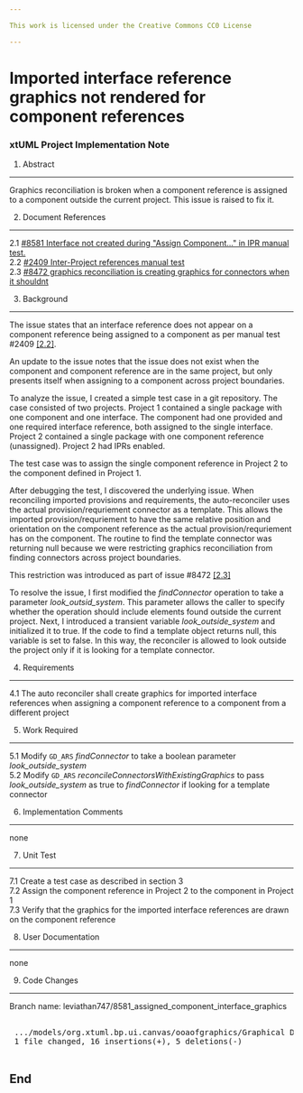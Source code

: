 ```yaml
---

This work is licensed under the Creative Commons CC0 License

---
```


# Imported interface reference graphics not rendered for component references  
### xtUML Project Implementation Note

1. Abstract
-----------
Graphics reconciliation is broken when a component reference is assigned to a
component outside the current project. This issue is raised to fix it.

2. Document References
----------------------
<a id="2.1"></a>2.1 [#8581 Interface not created during "Assign Component..." in IPR manual test.](https://support.onefact.net/issues/8581)  
<a id="2.2"></a>2.2 [#2409 Inter-Project references manual test](https://support.onefact.net/issues/2409)  
<a id="2.3"></a>2.3 [#8472 graphics reconciliation is creating graphics for connectors when it shouldnt](https://support.onefact.net/issues/8472)  

3. Background
-------------
The issue states that an interface reference does not appear on a component
reference being assigned to a component as per manual test #2409 [[2.2]](#2.2).

An update to the issue notes that the issue does not exist when the component
and component reference are in the same project, but only presents itself when
assigning to a component across project boundaries.

To analyze the issue, I created a simple test case in a git repository. The case
consisted of two projects. Project 1 contained a single package with one
component and one interface. The component had one provided and one required
interface reference, both assigned to the single interface. Project 2 contained
a single package with one component reference (unassigned). Project 2 had IPRs
enabled.

The test case was to assign the single component reference in Project 2 to the
component defined in Project 1.

After debugging the test, I discovered the underlying issue. When reconciling
imported provisions and requirements, the auto-reconciler uses the actual
provision/requriement connector as a template. This allows the imported
provision/requriement to have the same relative position and orientation on the
component reference as the actual provision/requriement has on the component.
The routine to find the template connector was returning null because we were
restricting graphics reconciliation from finding connectors across project
boundaries.

This restriction was introduced as part of issue #8472 [[2.3]](#2.3)

To resolve the issue, I first modified the _findConnector_ operation to take a
parameter _look_outsid_system_. This parameter allows the caller to specify
whether the operation should include elements found outside the current project.
Next, I introduced a transient variable _look_outside_system_ and initialized it
to true. If the code to find a template object returns null, this variable is
set to false. In this way, the reconciler is allowed to look outside the project
only if it is looking for a template connector.

4. Requirements
---------------
4.1 The auto reconciler shall create graphics for imported interface references
when assigning a component reference to a component from a different project  

5. Work Required
----------------

5.1 Modify `GD_ARS` _findConnector_ to take a boolean parameter
_look_outside_system_  
5.2 Modify `GD_ARS` _reconcileConnectorsWithExistingGraphics_ to pass
_look_outside_system_ as true to _findConnector_ if looking for a template
connector  

6. Implementation Comments
--------------------------
none

7. Unit Test
------------
7.1 Create a test case as described in section 3  
7.2 Assign the component reference in Project 2 to the component in Project 1  
7.3 Verify that the graphics for the imported interface references are drawn on
the component reference  

8. User Documentation
---------------------
none

9. Code Changes
---------------
Branch name: leviathan747/8581_assigned_component_interface_graphics

<pre>

 .../models/org.xtuml.bp.ui.canvas/ooaofgraphics/Graphical Data/Auto Reconciliation Specification/Auto Reconciliation Specification.xtuml              | 21 ++++++++++++++++-----
 1 file changed, 16 insertions(+), 5 deletions(-)

</pre>

End
---

